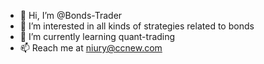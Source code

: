- 👋 Hi, I’m @Bonds-Trader
- 👀 I’m interested in all kinds of strategies related to bonds
- 🌱 I’m currently learning quant-trading
- 📫 Reach me at niury@ccnew.com

<!---
Bonds-Trader/Bonds-Trader is a ✨ special ✨ repository because its `README.md` (this file) appears on your GitHub profile.
You can click the Preview link to take a look at your changes.
--->
